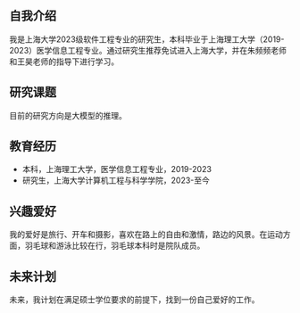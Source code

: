 ## 自我介绍
我是上海大学2023级软件工程专业的研究生，本科毕业于上海理工大学（2019-2023）医学信息工程专业。通过研究生推荐免试进入上海大学，并在朱频频老师和王昊老师的指导下进行学习。

## 研究课题
目前的研究方向是大模型的推理。


## 教育经历
- 本科，上海理工大学，医学信息工程专业，2019-2023
- 研究生，上海大学计算机工程与科学学院，2023-至今

## 兴趣爱好
我的爱好是旅行、开车和摄影，喜欢在路上的自由和激情，路边的风景。在运动方面，羽毛球和游泳比较在行，羽毛球本科时是院队成员。
## 未来计划
未来，我计划在满足硕士学位要求的前提下，找到一份自己爱好的工作。